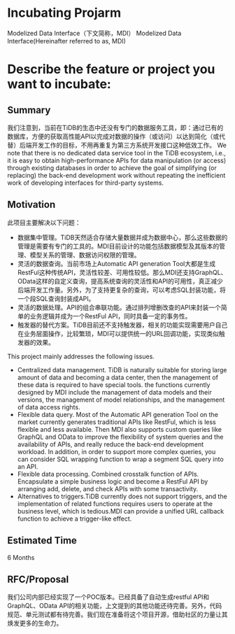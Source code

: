 # Incubating Projarm
Modelized Data Interface（下文简称，MDI）
Modelized Data Interface(Hereinafter referred to as, MDI)

# Describe the feature or project you want to incubate:
## Summary
我们注意到，当前在TiDB的生态中还没有专门的数据服务工具，即：通过已有的数据库，方便的获取高性能API以完成对数据的操作（或访问）以达到简化（或代替）后端开发工作的目标，不用再重复为第三方系统开发接口这种低效工作。
We note that there is no dedicated data service tool in the TiDB ecosystem, i.e., it is easy to obtain high-performance APIs for data manipulation (or access) through existing databases in order to achieve the goal of simplifying (or replacing) the back-end development work without repeating the inefficient work of developing interfaces for third-party systems.

## Motivation
此项目主要解决以下问题：
- 数据集中管理。TiDB天然适合存储大量数据并成为数据中心，那么这些数据的管理是需要有专门的工具的。MDI目前设计的功能包括数据模型及其版本的管理、模型关系的管理、数据访问权限的管理。
- 灵活的数据查询。当前市场上Automatic API generation Tool大都是生成RestFul这种传统API，灵活性较差、可用性较低。那么MDI还支持GraphQL、OData这样的自定义查询，提高系统查询的灵活性和API的可用性，真正减少后端开发工作量。另外，为了支持更复杂的查询，可以考虑SQL封装功能，将一个段SQL查询封装成API。
- 灵活的数据处理。API的组合串联功能。通过排列增删改查的API来封装一个简单的业务逻辑并成为一个RestFul API，同时具备一定的事务性。
- 触发器的替代方案。TiDB目前还不支持触发器，相关的功能实现需要用户自己在业务层面操作，比较繁琐，MDI可以提供统一的URL回调功能，实现类似触发器的效果。

This project mainly addresses the following issues.
- Centralized data management. TiDB is naturally suitable for storing large amount of data and becoming a data center, then the management of these data is required to have special tools. the functions currently designed by MDI include the management of data models and their versions, the management of model relationships, and the management of data access rights.
- Flexible data query. Most of the Automatic API generation Tool on the market currently generates traditional APIs like RestFul, which is less flexible and less available. Then MDI also supports custom queries like GraphQL and OData to improve the flexibility of system queries and the availability of APIs, and really reduce the back-end development workload. In addition, in order to support more complex queries, you can consider SQL wrapping function to wrap a segment SQL query into an API.
- Flexible data processing. Combined crosstalk function of APIs. Encapsulate a simple business logic and become a RestFul API by arranging add, delete, and check APIs with some transactivity.
- Alternatives to triggers.TiDB currently does not support triggers, and the implementation of related functions requires users to operate at the business level, which is tedious.MDI can provide a unified URL callback function to achieve a trigger-like effect.

## Estimated Time
6 Months

## RFC/Proposal
我们公司内部已经实现了一个POC版本。已经具备了自动生成restful API和GraphQL、OData API的相关功能，上文提到的其他功能还待完善。另外，代码规范、单元测试都有待完善。我们现在准备将这个项目开源，借助社区的力量让其焕发更多的生命力。